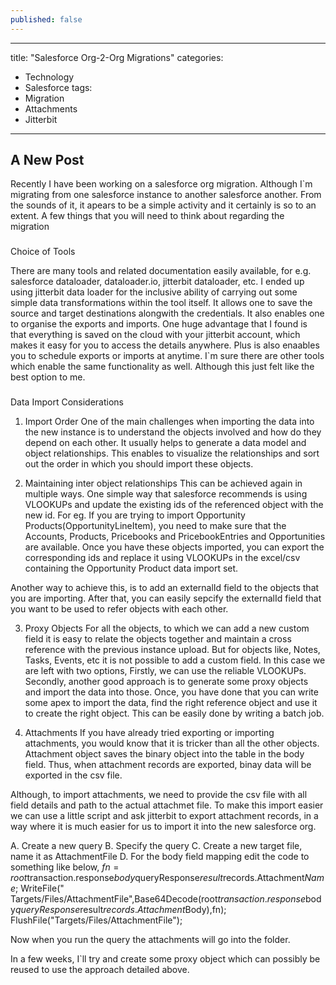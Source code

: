 ```yaml
---
published: false
---
```

---
title: "Salesforce Org-2-Org Migrations"
categories:
  - Technology
  - Salesforce
tags:
  - Migration
  - Attachments
  - Jitterbit
---

## A New Post
Recently I have been working on a salesforce org migration. Although I`m migrating from one salesforce instance to another salesforce another. From the sounds of it, it apears to be a simple activity and it certainly is so to an extent. A few things that you will need to think about regarding the migration

### 

Choice of Tools

There are many tools and related documentation easily available, for e.g. salesforce dataloader, dataloader.io, jitterbit dataloader, etc. I ended up using jitterbit data loader for the inclusive ability of carrying out some simple data transformations within the tool itself. It allows one to save the source and target destinations alongwith the credentials. It also enables one to organise the exports and imports. One huge advantage that I found is that everything is saved on the cloud with your jitterbit account, which makes it easy for you to access the details anywhere. Plus is also enaables you to schedule exports or imports at anytime. I`m sure there are other tools which enable the same functionality as well. Although this just felt like the best option to me.

###

Data Import Considerations

1. Import Order
One of the main challenges when importing the data into the new instance is to understand the objects involved and how do they depend on each other. It usually helps to generate a data model and object relationships. This enables to visualize the relationships and sort out the order in which you should import these objects. 

2. Maintaining inter object relationships
This can be achieved again in multiple ways. One simple way that salesforce recommends is using VLOOKUPs and update the existing ids of the referenced object with the new id. For eg. If you are trying to import Opportunity Products(OpportunityLineItem), you need to make sure that the Accounts, Products, Pricebooks and PricebookEntries and Opportunities are available. Once you have these objects imported, you can export the corresponding ids and replace it using VLOOKUPs in the excel/csv containing the Opportunity Product data import set.  

Another way to achieve this, is to add an externalId field to the objects that you are importing. After that, you can easily sepcify the externalId field that you want to be used to refer objects with each other.

3. Proxy Objects
For all the objects, to which we can add a new custom field it is easy to relate the objects together and maintain a cross reference with the previous instance upload. But for objects like, Notes, Tasks, Events, etc it is not possible to add a custom field. In this case  we are left with two options, Firstly, we can use the reliable VLOOKUPs. Secondly, another good approach is to generate some proxy objects and import the data into those. Once, you have done that you can write some apex to import the data, find the right reference object and use it to create the right object. This can be easily done by writing a batch job. 

4. Attachments
If you have already tried exporting or importing attachments, you would know that it is tricker than all the other objects. Attachment object saves the binary object into the table in the body field. Thus, when attachment records are exported, binay data will be exported in the csv file. 

Although, to import attachments, we need to provide the csv file with all field details and path to the actual attachmet file.
To make this import easier we can use a little script and ask jitterbit to export attachment records, in a way where it is much easier for us to import it into the new salesforce org.

A. Create a new query
B. Specify the query
C. Create a new target file, name it as AttachmentFile
D. For the body field mapping edit the code to something like below, 
	<trans>
		$fn = root$transaction.response$body$queryResponse$result$records.Attachment$Name$;
		WriteFile("			<TAG>Targets/Files/AttachmentFile</TAG>",Base64Decode(root$transaction.response$body$queryResponse$result$records.Attachment$Body$),$fn);
		FlushFile("<TAG>Targets/Files/AttachmentFile</TAG>");
	</trans>

Now when you run the query the attachments will go into the folder.

In a few weeks, I`ll try and create some proxy object which can possibly be reused to use the approach detailed above.




